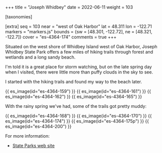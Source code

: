 +++
title = "Joseph Whidbey"
date = 2022-06-11
weight = 103

[taxonomies]

[extra]
seq = 103
near = "west of Oak Harbor"
lat = 48.311
lon = -122.71
markers = "markers.js"
bounds = {sw = [48.301, -122.72], ne = [48.321, -122.7]}
cover = "es-4364-174"
comments = true
+++

Situated on the west shore of Whidbey Island west of Oak Harbor, Joseph Whidbey State Park offers a few miles of hiking trails through forest and wetlands and a long sandy beach.

<!-- more -->

I'm told it is a great place for storm watching, but on the late spring day when I visited, there were little more than puffy clouds in the sky to see.

I started with the hiking trails and found my way to the beach later.

{{ es_image(id="es-4364-159") }}
{{ es_image(id="es-4364-161") }}
{{ es_image(id="es-4364-162") }}
{{ es_image(id="es-4364-165") }}

With the rainy spring we've had, some of the trails got pretty muddy:

{{ es_image(id="es-4364-168") }}
{{ es_image(id="es-4364-170") }}
{{ es_image(id="es-4364-174") }}
{{ es_image(id="es-4364-175p") }}
{{ es_image(id="es-4364-200") }}

For more information:

* [State Parks web site](https://www.parks.wa.gov/526/Joseph-Whidbey)
